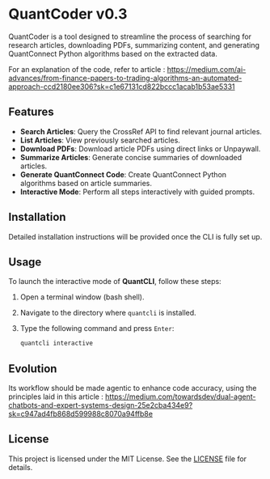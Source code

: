 # QuantCoder v0.3

QuantCoder is a  tool designed to streamline the process of searching for research articles, downloading PDFs, summarizing content, and generating QuantConnect Python algorithms based on the extracted data.

For an explanation of the code, refer to article : https://medium.com/ai-advances/from-finance-papers-to-trading-algorithms-an-automated-approach-ccd2180ee306?sk=c1e67131cd822bccc1acab1b53ae5331

## Features

- **Search Articles**: Query the CrossRef API to find relevant journal articles.
- **List Articles**: View previously searched articles.
- **Download PDFs**: Download article PDFs using direct links or Unpaywall.
- **Summarize Articles**: Generate concise summaries of downloaded articles.
- **Generate QuantConnect Code**: Create QuantConnect Python algorithms based on article summaries.
- **Interactive Mode**: Perform all steps interactively with guided prompts.

## Installation

Detailed installation instructions will be provided once the CLI is fully set up.

## Usage

To launch the interactive mode of **QuantCLI**, follow these steps:

1. Open a terminal window (bash shell).
2. Navigate to the directory where `quantcli` is installed.
3. Type the following command and press `Enter`:

   ```bash
   quantcli interactive

## Evolution

Its workflow should be made agentic to enhance code accuracy, using the principles laid in this article :
https://medium.com/towardsdev/dual-agent-chatbots-and-expert-systems-design-25e2cba434e9?sk=c947ad4fb868d599988c8070a94ffb8e

## License

This project is licensed under the MIT License. See the [LICENSE](LICENSE) file for details.


